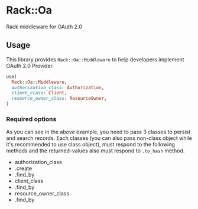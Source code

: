 # Rack::Oa
Rack middleware for OAuth 2.0

## Usage
This library provides `Rack::Oa::Middleware` to help developers implement OAuth 2.0 Provider.

```ruby
use(
  Rack::Oa::Middleware,
  authorization_class: Authorization,
  client_class: Client,
  resource_owner_class: ResourceOwner,
)
```

### Required options
As you can see in the above example,
you need to pass 3 classes to persist and search records.
Each classes (you can also pass non-class object while it's recommended to use class object),
must respond to the following methods and the returned-values also must respond to `.to_hash` method.

* authorization_class
 * .create
 * .find_by
* client_class
 * .find_by
* resource_owner_class
 * .find_by
